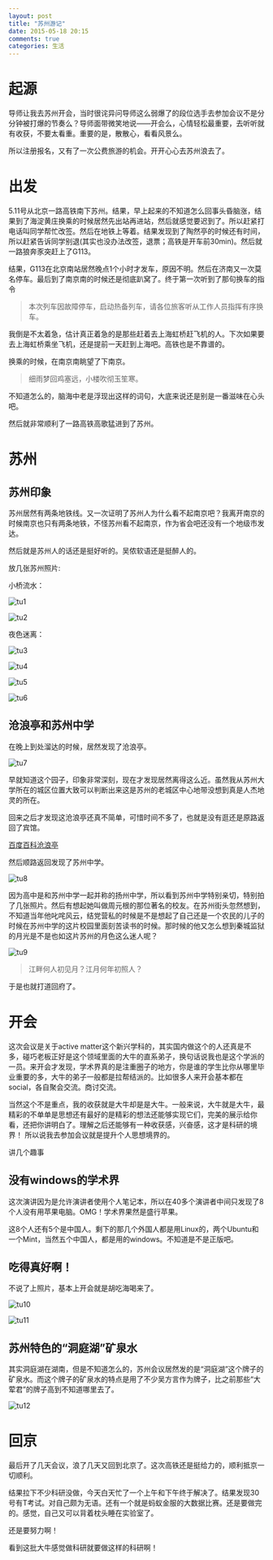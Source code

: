 ```yaml
---
layout: post
title: "苏州游记"
date: 2015-05-18 20:15
comments: true
categories: 生活
---
```


# 起源

导师让我去苏州开会，当时很诧异问导师这么弱爆了的段位选手去参加会议不是分分钟被打爆的节奏么？导师面带微笑地说——开会么，心情轻松最重要，去听听就有收获，不要太看重。重要的是，散散心，看看风景么。

所以注册报名，又有了一次公费旅游的机会。开开心心去苏州浪去了。

<!--more-->

# 出发

5.11号从北京一路高铁南下苏州。结果，早上起来的不知道怎么回事头昏脑涨，结果到了海淀黄庄换乘的时候居然先出站再进站，然后就感觉要迟到了。所以赶紧打电话叫同学帮忙改签。然后在地铁上等着。结果发现到了陶然亭的时候还有时间，所以赶紧告诉同学别退(其实也没办法改签，退票；高铁是开车前30min)。然后就一路狼奔豕突赶上了G113。

结果，G113在北京南站居然晚点1个小时才发车，原因不明。然后在济南又一次莫名停车。最后到了南京南的时候还是彻底趴窝了。终于第一次听到了那句换车的指令

>本次列车因故障停车，启动热备列车，请各位旅客听从工作人员指挥有序换车。

我倒是不太着急，估计真正着急的是那些赶着去上海虹桥赶飞机的人。下次如果要去上海虹桥乘坐飞机，还是提前一天赶到上海吧。高铁也是不靠谱的。

换乘的时候，在南京南眺望了下南京。

>细雨梦回鸡塞远，小楼吹彻玉笙寒。

不知道怎么的，脑海中老是浮现出这样的词句，大底来说还是别是一番滋味在心头吧。

然后就非常顺利了一路高铁高歌猛进到了苏州。

# 苏州

## 苏州印象

苏州居然有两条地铁线。又一次证明了苏州人为什么看不起南京吧？我离开南京的时候南京也只有两条地铁，不怪苏州看不起南京，作为省会吧还没有一个地级市发达。

然后就是苏州人的话还是挺好听的。吴侬软语还是挺醉人的。

放几张苏州照片:

小桥流水：

![tu1](/images/suzhou/image1.jpg)

![tu2](/images/suzhou/image2.jpg)

夜色迷离：

![tu3](/images/suzhou/image3.jpg)

![tu4](/images/suzhou/image4.jpg)

![tu5](/images/suzhou/image5.jpg)


![tu6](/images/suzhou/image6.jpg)


## 沧浪亭和苏州中学

在晚上到处溜达的时候，居然发现了沧浪亭。

![tu7](/images/suzhou/canglang.jpg)

早就知道这个园子，印象非常深刻，现在才发现居然离得这么近。虽然我从苏州大学所在的城区位置大致可以判断出来这是苏州的老城区中心地带没想到真是人杰地灵的所在。

回来之后才发现这沧浪亭还真不简单，可惜时间不多了，也就是没有逛还是原路返回了宾馆。

[百度百科沧浪亭](http://baike.baidu.com/link?url=F3XpjpPjmtam-nsu-Wobky-Of3fwmd62YAl0KNdDQ2048JjUkY_3aAHLjdljI3WIEB68ksLl0PWl4KBIY6nLba)

然后顺路返回发现了苏州中学。

![tu8](/images/suzhou/szzx.jpg)

因为高中是和苏州中学一起并称的扬州中学，所以看到苏州中学特别亲切，特别拍了几张照片。然后有想起她叫做周元根的那位著名的校友。在苏州街头忽然想到，不知道当年他叱咤风云，结党营私的时候是不是想起了自己还是一个农民的儿子的时候在苏州中学的这片校园里面刻苦读书的时候。那时候的他又怎么想到秦城监狱的月光是不是也如这片苏州的月色这么迷人呢？

![tu9](/images/suzhou/szn.png)

>江畔何人初见月？江月何年初照人？

于是也就打道回府了。


# 开会

这次会议是关于active matter这个新兴学科的，其实国内做这个的人还真是不多，碰巧老板正好是这个领域里面的大牛的直系弟子，换句话说我也是这个学派的一员。来开会才发现，学术界真的是注重圈子的地方，你是谁的学生比你从哪里毕业重要的多，大牛的弟子一般都是拉帮结派的。比如很多人来开会基本都在social，各自聚会交流。商讨交流。

当然这个不是重点，我的收获就是大牛却是是大牛。一般来说，大牛就是大牛，最精彩的不单单是思想还有最好的是精彩的想法还能够实现它们，完美的展示给你看，还把你讲明白了。理解之后还能够有一种收获感，兴奋感，这才是科研的境界！
所以说我去参加会议就是提升个人思想境界的。

讲几个趣事

## 没有windows的学术界

这次演讲因为是允许演讲者使用个人笔记本，所以在40多个演讲者中间只发现了8个人没有用苹果电脑。OMG！学术界果然是盛行苹果。

这8个人还有5个是中国人。剩下的那几个外国人都是用Linux的，两个Ubuntu和一个Mint，当然五个中国人，都是用的windows。不知道是不是正版吧。

## 吃得真好啊！

不说了上照片，基本上开会就是胡吃海喝来了。


![tu10](/images/suzhou/food1.jpg)


![tu11](/images/suzhou/food2.jpg)

## 苏州特色的“洞庭湖”矿泉水

其实洞庭湖在湖南，但是不知道怎么的，苏州会议居然发的是“洞庭湖”这个牌子的矿泉水。而这个牌子的矿泉水的特点是用了不少吴方言作为牌子，比之前那些“大荤君”的牌子高到不知道哪里去了。


![tu12](/images/suzhou/szhua.png)

# 回京

最后开了几天会议，浪了几天又回到北京了。这次高铁还是挺给力的，顺利抵京一切顺利。

结果拉下不少科研没做，今天白天忙了一个上午和下午终于解决了。结果发现30号有T考试。对自己颇为无语。还有一个就是蚂蚁金服的大数据比赛。还是要做完的。感觉，自己又可以背着枕头睡在实验室了。

还是要努力啊！

看到这批大牛感觉做科研就要做这样的科研啊！
